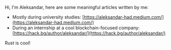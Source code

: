 Hi, I'm Aleksandar,
here are some meaningful articles written by me:
- Mostly during university studies: [https://aleksandar-had.medium.com/](https://aleksandar-had.medium.com/)
- During an internship at a cool blockchain-focused company: [https://hack.bg/author/aleksandar/](https://hack.bg/author/aleksandar/)

Rust is cool!
